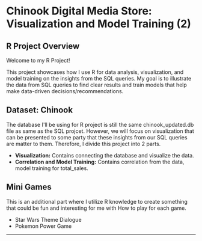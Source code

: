 # Chinook Digital Media Store: Visualization and Model Training (2)

## R Project Overview

Welcome to my R Project!

This project showcases how I use R for data analysis, visualization, and model training on the insights from the SQL queries.
My goal is to illustrate the data from SQL queries to find clear results and train models that help make data-driven decisions/recommendations.

## Dataset: Chinook

The database I'll be using for R project is still the same chinook_updated.db file as same as the SQL projcet.
However, we will focus on visualization that can be presented to some party that these insights from our SQL queries are matter to them.
Therefore, I divide this project into 2 parts.

* **Visualization:** Contains connecting the database and visualize the data.
* **Correlation and Model Training:** Contains correlation from the data, model training for total_sales.

## Mini Games

This is an additional part where I utilize R knowledge to create something that could be fun and interesting for me with How to play for each game.
* Star Wars Theme Dialogue
* Pokemon Power Game

---
